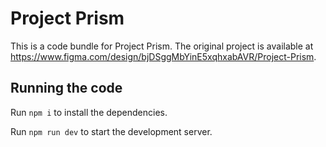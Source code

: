 
  # Project Prism

  This is a code bundle for Project Prism. The original project is available at https://www.figma.com/design/bjDSggMbYinE5xqhxabAVR/Project-Prism.

  ## Running the code

  Run `npm i` to install the dependencies.

  Run `npm run dev` to start the development server.
  